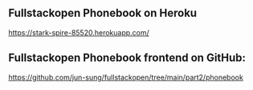 ## Fullstackopen Phonebook on Heroku

https://stark-spire-85520.herokuapp.com/

## Fullstackopen Phonebook frontend on GitHub:

https://github.com/jun-sung/fullstackopen/tree/main/part2/phonebook
